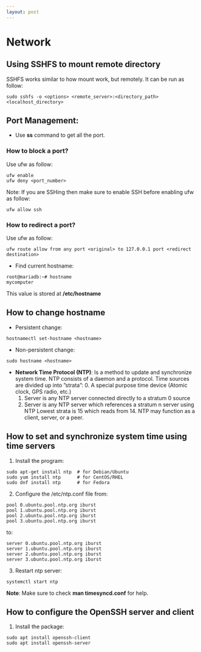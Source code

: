```yaml
---
layout: post
---
```

# Network

## Using SSHFS to mount remote directory
SSHFS works similar to how mount work, but remotely. It can be run as follow:
```
sudo sshfs -o <options> <remote_server>:<directory_path> <localhost_directory>
```

## Port Management:
- Use **ss** command to get all the port.

### How to block a port?
Use ufw as follow:
```
ufw enable
ufw deny <port_number>
```
Note: If you are SSHing then make sure to enable SSH before enabling ufw as follow:
```
ufw allow ssh
```
### How to redirect a port?
Use ufw as follow:
```
ufw route allow from any port <original> to 127.0.0.1 port <redirect destination>
```

- Find current hostname:
```
root@mariadb:~# hostname
mycomputer
```
This value is stored at **/etc/hostname**

## How to change hostname
- Persistent change:
```
hostnamectl set-hostname <hostname>
```
- Non-persistent change:
```
sudo hostname <hostname>
```

- **Network Time Protocol (NTP)**: Is a method to update and synchronize system time. NTP consists of a daemon and a protocol. Time sources are divided up into ”strata”:
    0. A special purpose time device (Atomic clock, GPS radio, etc.)
    1. Server is any NTP server connected directly to a stratum 0 source 
    2. Server is any NTP server which references a stratum n server using NTP
Lowest strata is 15 which reads from 14. NTP may function as a client, server, or a peer.


## How to set and synchronize system time using time servers
1. Install the program:
```
sudo apt-get install ntp  # for Debian/Ubuntu
sudo yum install ntp      # for CentOS/RHEL
sudo dnf install ntp      # for Fedora
```
2. Configure the /etc/ntp.conf file from:
```
pool 0.ubuntu.pool.ntp.org iburst
pool 1.ubuntu.pool.ntp.org iburst
pool 2.ubuntu.pool.ntp.org iburst
pool 3.ubuntu.pool.ntp.org iburst
```
to:
```
server 0.ubuntu.pool.ntp.org iburst
server 1.ubuntu.pool.ntp.org iburst
server 2.ubuntu.pool.ntp.org iburst
server 3.ubuntu.pool.ntp.org iburst
```
3. Restart ntp server:
```
systemctl start ntp
```

**Note**: Make sure to check **man timesyncd.conf** for help.


## How to configure the OpenSSH server and client
1. Install the package:
```
sudo apt install openssh-client
sudo apt install openssh-server
```
